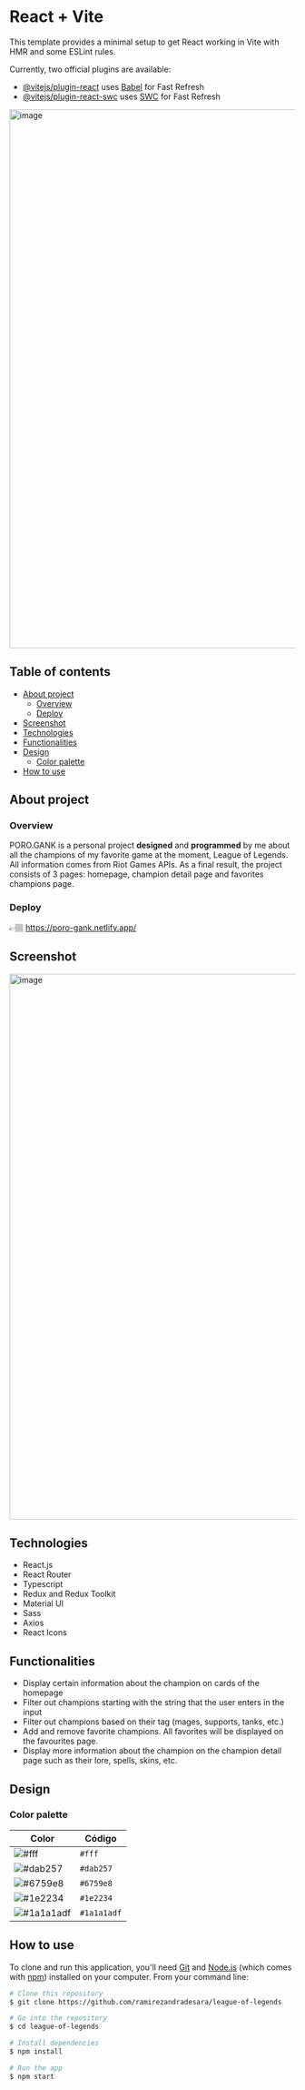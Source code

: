 # React + Vite

This template provides a minimal setup to get React working in Vite with HMR and some ESLint rules.

Currently, two official plugins are available:

- [@vitejs/plugin-react](https://github.com/vitejs/vite-plugin-react/blob/main/packages/plugin-react/README.md) uses [Babel](https://babeljs.io/) for Fast Refresh
- [@vitejs/plugin-react-swc](https://github.com/vitejs/vite-plugin-react-swc) uses [SWC](https://swc.rs/) for Fast Refresh


<div>
<img width="948" alt="image" src="https://user-images.githubusercontent.com/86701343/235511804-12f6e3ce-7dc7-4757-adc7-db52334497db.png">
</div>

## Table of contents
* [About project](#about-project)
  - [Overview](#overview)
  - [Deploy](#deploy)
* [Screenshot](#screenshot)
* [Technologies](#technologies)
* [Functionalities](#functionalities)
* [Design](#design)
  - [Color palette](#color-palette)
* [How to use](#how-to-use)

## About project
### Overview
PORO.GANK is a personal project <b>designed</b> and <b>programmed</b> by me about all the champions of my favorite game at the moment, League of Legends. All information comes from Riot Games APIs. As a final result, the project consists of 3 pages: homepage, champion detail page and favorites champions page.

### Deploy
👉🏽 https://poro-gank.netlify.app/

## Screenshot
<img width="960" alt="image" src="https://user-images.githubusercontent.com/86701343/235523186-4c4d9ece-20e0-4c03-846f-3b568facb07f.png">

## Technologies 
* React.js
* React Router
* Typescript
* Redux and Redux Toolkit
* Material UI
* Sass
* Axios
* React Icons

## Functionalities
* Display certain information about the champion on cards of the homepage
* Filter out champions starting with the string that the user enters in the input 
* Filter out champions based on their tag (mages, supports, tanks, etc.)
* Add and remove favorite champions. All favorites will be displayed on the favourites page.
* Display more information about the champion on the champion detail page such as their lore, spells, skins, etc.

## Design
### Color palette
| Color | Código |
|-------|--------|
| ![#fff](https://via.placeholder.com/15/fff/000000?text=+) | `#fff` |
| ![#dab257](https://via.placeholder.com/15/dab257/000000?text=+) | `#dab257` |
| ![#6759e8](https://via.placeholder.com/15/6759e8/000000?text=+) | `#6759e8` |
| ![#1e2234](https://via.placeholder.com/15/1e2234/000000?text=+) | `#1e2234` |
| ![#1a1a1adf](https://via.placeholder.com/15/1a1a1adf/000000?text=+) | `#1a1a1adf` |

## How to use
To clone and run this application, you'll need [Git](https://git-scm.com) and [Node.js](https://nodejs.org/en/download/) (which comes with [npm](http://npmjs.com)) installed on your computer. From your command line:

```bash
# Clone this repository
$ git clone https://github.com/ramirezandradesara/league-of-legends

# Go into the repository
$ cd league-of-legends

# Install dependencies
$ npm install

# Run the app
$ npm start
```
